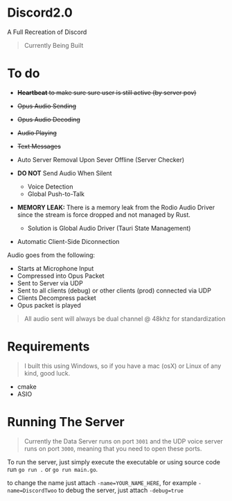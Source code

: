 # Discord2.0
A Full Recreation of Discord
> Currently Being Built

# To do
- ~~**Heartbeat** to make sure sure user is still active (by server pov)~~
- ~~Opus Audio Sending~~
- ~~Opus Audio Decoding~~
- ~~Audio Playing~~
- ~~Text Messages~~
- Auto Server Removal Upon Sever Offline (Server Checker)
- **DO NOT** Send Audio When Silent
    - Voice Detection
    - Global Push-to-Talk


- **MEMORY LEAK:** There is a memory leak from the Rodio Audio Driver since the stream is force dropped and not managed by Rust.
    - Solution is Global Audio Driver (Tauri State Management)
- Automatic Client-Side Diconnection

Audio goes from the following:
- Starts at Microphone Input
- Compressed into Opus Packet
- Sent to Server via UDP
- Sent to all clients (debug) or other clients (prod) connected via UDP
- Clients Decompress packet
- Opus packet is played

> All audio sent will always be dual channel @ 48khz for standardization

# Requirements
> I built this using Windows, so if you have a mac (osX) or Linux of any kind, good luck.

- cmake
- ASIO


# Running The Server
> Currently the Data Server runs on port `3001` and the UDP voice server runs on port `3000`, meaning that you need to open these ports.

To run the server, just simply execute the executable or using source code run `go run .` or `go run main.go`.

to change the name just attach `-name=YOUR_NAME_HERE`, for example `-name=DiscordTwoo`
to debug the server, just attach `-debug=true`